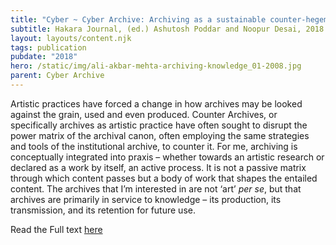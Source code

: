 ```yaml
---
title: "Cyber ~ Cyber Archive: Archiving as a sustainable counter-hegemonic practice"
subtitle: Hakara Journal, (ed.) Ashutosh Poddar and Noopur Desai, 2018
layout: layouts/content.njk
tags: publication
pubdate: "2018"
hero: /static/img/ali-akbar-mehta-archiving-knowledge_01-2008.jpg
parent: Cyber Archive
---
```

Artistic practices have forced a change in how archives may be looked against
the grain, used and even produced. Counter Archives, or specifically archives
as artistic practice have often sought to disrupt the power matrix of the
archival canon, often employing the same strategies and tools of the
institutional archive, to counter it. For me, archiving is conceptually
integrated into praxis – whether towards an artistic research or declared as a
work by itself, an active process. It is not a passive matrix through which
content passes but a body of work that shapes the entailed content. The
archives that I’m interested in are not ‘art’ _per se_, but that archives are
primarily in service to knowledge – its production, its transmission, and its
retention for future use.

Read the Full text [here](http://www.hakara.in/ali-akbar-mehta/)
